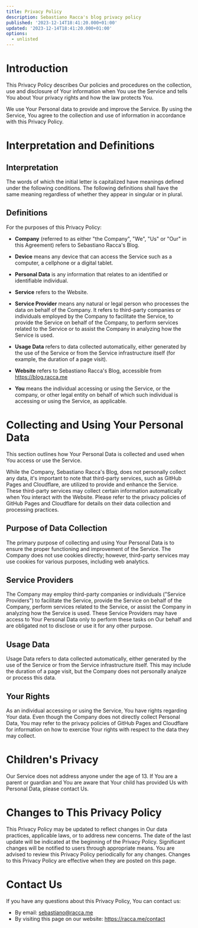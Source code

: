 ```yaml
---
title: Privacy Policy
description: Sebastiano Racca's blog privacy policy
published: '2023-12-14T18:41:20.000+01:00'
updated: '2023-12-14T18:41:20.000+01:00'
options:
  - unlisted
---
```


# Introduction
This Privacy Policy describes Our policies and procedures on the collection, use and disclosure of Your information when You use the Service and tells You about Your privacy rights and how the law protects You.

We use Your Personal data to provide and improve the Service.
By using the Service, You agree to the collection and use of information in accordance with this Privacy Policy.


# Interpretation and Definitions

## Interpretation
The words of which the initial letter is capitalized have meanings defined under the following conditions.
The following definitions shall have the same meaning regardless of whether they appear in singular or in plural.

## Definitions
For the purposes of this Privacy Policy:

* **Company** (referred to as either "the Company", "We", "Us" or "Our" in this Agreement) refers to Sebastiano Racca's Blog.

* **Device** means any device that can access the Service such as a computer, a cellphone or a digital tablet.

* **Personal Data** is any information that relates to an identified or identifiable individual.

* **Service** refers to the Website.

* **Service Provider** means any natural or legal person who processes the data on behalf of the Company. It refers to third-party companies or individuals employed by the Company to facilitate the Service, to provide the Service on behalf of the Company, to perform services related to the Service or to assist the Company in analyzing how the Service is used.

* **Usage Data** refers to data collected automatically, either generated by the use of the Service or from the Service infrastructure itself (for example, the duration of a page visit).

* **Website** refers to Sebastiano Racca's Blog, accessible from https://blog.racca.me

* **You** means the individual accessing or using the Service, or the company, or other legal entity on behalf of which such individual is accessing or using the Service, as applicable.


# Collecting and Using Your Personal Data

This section outlines how Your Personal Data is collected and used when You access or use the Service.

While the Company, Sebastiano Racca's Blog, does not personally collect any data, it's important to note that third-party services, such as GitHub Pages and Cloudflare, are utilized to provide and enhance the Service.
These third-party services may collect certain information automatically when You interact with the Website.
Please refer to the privacy policies of GitHub Pages and Cloudflare for details on their data collection and processing practices.

## Purpose of Data Collection
The primary purpose of collecting and using Your Personal Data is to ensure the proper functioning and improvement of the Service.
The Company does not use cookies directly; however, third-party services may use cookies for various purposes, including web analytics.

## Service Providers
The Company may employ third-party companies or individuals ("Service Providers") to facilitate the Service, provide the Service on behalf of the Company, perform services related to the Service, or assist the Company in analyzing how the Service is used.
These Service Providers may have access to Your Personal Data only to perform these tasks on Our behalf and are obligated not to disclose or use it for any other purpose.

## Usage Data
Usage Data refers to data collected automatically, either generated by the use of the Service or from the Service infrastructure itself. This may include the duration of a page visit, but the Company does not personally analyze or process this data.

## Your Rights
As an individual accessing or using the Service, You have rights regarding Your data. Even though the Company does not directly collect Personal Data, You may refer to the privacy policies of GitHub Pages and Cloudflare for information on how to exercise Your rights with respect to the data they may collect.

# Children's Privacy
Our Service does not address anyone under the age of 13.
If You are a parent or guardian and You are aware that Your child has provided Us with Personal Data, please contact Us.

# Changes to This Privacy Policy
This Privacy Policy may be updated to reflect changes in Our data practices, applicable laws, or to address new concerns.
The date of the last update will be indicated at the beginning of the Privacy Policy.
Significant changes will be notified to users through appropriate means.
You are advised to review this Privacy Policy periodically for any changes.
Changes to this Privacy Policy are effective when they are posted on this page.

# Contact Us
If you have any questions about this Privacy Policy, You can contact us:
* By email: sebastiano@racca.me
* By visiting this page on our website: https://racca.me/contact